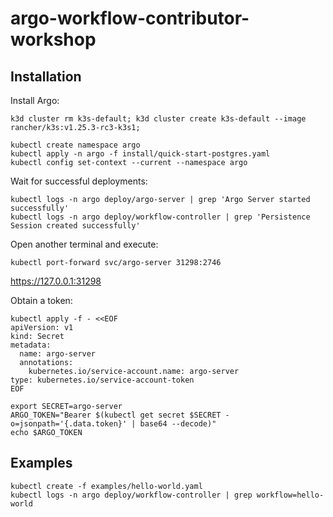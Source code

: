 # argo-workflow-contributor-workshop


## Installation

Install Argo:

```
k3d cluster rm k3s-default; k3d cluster create k3s-default --image rancher/k3s:v1.25.3-rc3-k3s1; 

kubectl create namespace argo
kubectl apply -n argo -f install/quick-start-postgres.yaml
kubectl config set-context --current --namespace argo
```

Wait for successful deployments:
```
kubectl logs -n argo deploy/argo-server | grep 'Argo Server started successfully'
kubectl logs -n argo deploy/workflow-controller | grep 'Persistence Session created successfully'
```


Open another terminal and execute:
```
kubectl port-forward svc/argo-server 31298:2746
```

https://127.0.0.1:31298

Obtain a token:
```
kubectl apply -f - <<EOF
apiVersion: v1
kind: Secret
metadata:
  name: argo-server
  annotations:
    kubernetes.io/service-account.name: argo-server
type: kubernetes.io/service-account-token
EOF

export SECRET=argo-server
ARGO_TOKEN="Bearer $(kubectl get secret $SECRET -o=jsonpath='{.data.token}' | base64 --decode)"
echo $ARGO_TOKEN
```

## Examples

```
kubectl create -f examples/hello-world.yaml
kubectl logs -n argo deploy/workflow-controller | grep workflow=hello-world
```
